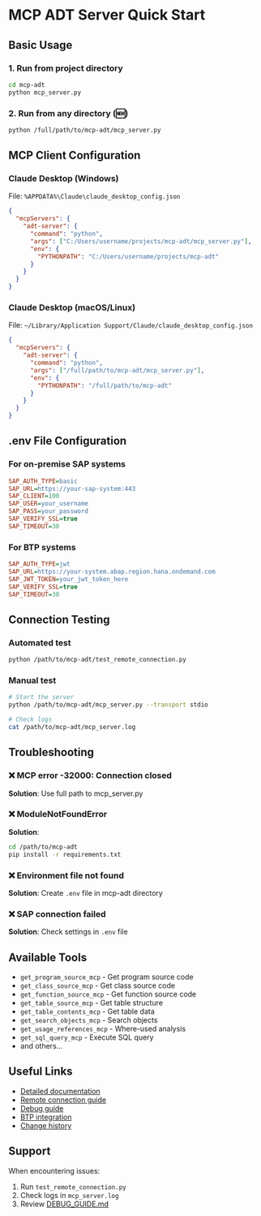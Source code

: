 # MCP ADT Server Quick Start

## Basic Usage

### 1. Run from project directory
```bash
cd mcp-adt
python mcp_server.py
```

### 2. Run from any directory (🆕)
```bash
python /full/path/to/mcp-adt/mcp_server.py
```

## MCP Client Configuration

### Claude Desktop (Windows)
File: `%APPDATA%\Claude\claude_desktop_config.json`

```json
{
  "mcpServers": {
    "adt-server": {
      "command": "python",
      "args": ["C:/Users/username/projects/mcp-adt/mcp_server.py"],
      "env": {
        "PYTHONPATH": "C:/Users/username/projects/mcp-adt"
      }
    }
  }
}
```

### Claude Desktop (macOS/Linux)
File: `~/Library/Application Support/Claude/claude_desktop_config.json`

```json
{
  "mcpServers": {
    "adt-server": {
      "command": "python",
      "args": ["/full/path/to/mcp-adt/mcp_server.py"],
      "env": {
        "PYTHONPATH": "/full/path/to/mcp-adt"
      }
    }
  }
}
```

## .env File Configuration

### For on-premise SAP systems
```ini
SAP_AUTH_TYPE=basic
SAP_URL=https://your-sap-system:443
SAP_CLIENT=100
SAP_USER=your_username
SAP_PASS=your_password
SAP_VERIFY_SSL=true
SAP_TIMEOUT=30
```

### For BTP systems
```ini
SAP_AUTH_TYPE=jwt
SAP_URL=https://your-system.abap.region.hana.ondemand.com
SAP_JWT_TOKEN=your_jwt_token_here
SAP_VERIFY_SSL=true
SAP_TIMEOUT=30
```

## Connection Testing

### Automated test
```bash
python /path/to/mcp-adt/test_remote_connection.py
```

### Manual test
```bash
# Start the server
python /path/to/mcp-adt/mcp_server.py --transport stdio

# Check logs
cat /path/to/mcp-adt/mcp_server.log
```

## Troubleshooting

### ❌ MCP error -32000: Connection closed
**Solution**: Use full path to mcp_server.py

### ❌ ModuleNotFoundError
**Solution**: 
```bash
cd /path/to/mcp-adt
pip install -r requirements.txt
```

### ❌ Environment file not found
**Solution**: Create `.env` file in mcp-adt directory

### ❌ SAP connection failed
**Solution**: Check settings in `.env` file

## Available Tools

- `get_program_source_mcp` - Get program source code
- `get_class_source_mcp` - Get class source code
- `get_function_source_mcp` - Get function source code
- `get_table_source_mcp` - Get table structure
- `get_table_contents_mcp` - Get table data
- `get_search_objects_mcp` - Search objects
- `get_usage_references_mcp` - Where-used analysis
- `get_sql_query_mcp` - Execute SQL query
- and others...

## Useful Links

- [Detailed documentation](../README.md)
- [Remote connection guide](REMOTE_CONNECTION_GUIDE.md)
- [Debug guide](DEBUG_GUIDE.md)
- [BTP integration](BTP_INTEGRATION_GUIDE.md)
- [Change history](CHANGELOG.md)

## Support

When encountering issues:
1. Run `test_remote_connection.py`
2. Check logs in `mcp_server.log`
3. Review [DEBUG_GUIDE.md](DEBUG_GUIDE.md)
